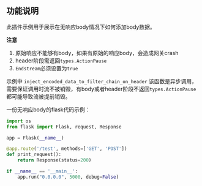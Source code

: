 ## 功能说明

此插件示例用于展示在无响应body情况下如何添加body数据。

**注意**
1. 原始响应不能够有body，如果有原始的响应body，会造成网关crash
2. header阶段需返回`types.ActionPause`
3. `Endstream`必须设置为`true`

示例中 `inject_encoded_data_to_filter_chain_on_header` 该函数是异步调用，需要保证调用时流不被销毁，有body或者header阶段不返回`types.ActionPause`都可能导致流被提前销毁。

一份无响应body的flask代码示例：

```python
import os
from flask import Flask, request, Response

app = Flask(__name__)

@app.route('/test', methods=['GET', 'POST'])
def print_request():
    return Response(status=200)

if __name__ == '__main__':
    app.run("0.0.0.0", 5000, debug=False)
```